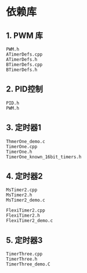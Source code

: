 # 依赖库
## 1. PWM 库
    PWM.h
    ATimerDefs.cpp 
    ATimerDefs.h 
    BTimerDefs.cpp 
    BTimerDefs.h
## 2. PID控制
    PID.h 
    PWM.h
## 3. 定时器1
    ThmerOne_demo.c 
    TimerOne.cpp 
    TimerOne.h 
    TimerOne_known_16bit_timers.h
## 4. 定时器2
    MsTimer2.cpp 
    MsTimer2.h 
    MsTimer2_demo.c
    
    FlexiTimer2.cpp 
    FlexiTimer2.h 
    FlexiTimer2_demo.c 
## 5. 定时器3
    TimerThree.cpp 
    TimerThree.h 
    TimerThree_demo.C

    
